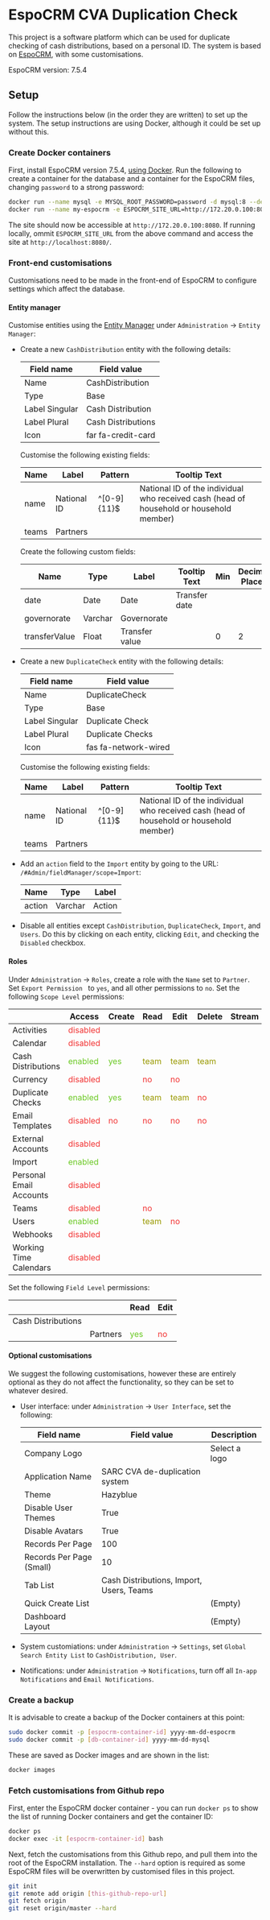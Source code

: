 # EspoCRM CVA Duplication Check

This project is a software platform which can be used for duplicate checking of cash distributions, based on a personal ID. The system is based on [EspoCRM](https://www.espocrm.com/), with some customisations.

EspoCRM version: 7.5.4


## Setup

Follow the instructions below (in the order they are written) to set up the system. The setup instructions are using Docker, although it could be set up without this.

### Create Docker containers

First, install EspoCRM version 7.5.4, [using Docker](https://docs.espocrm.com/administration/docker/installation/). Run the following to create a container for the database and a container for the EspoCRM files, changing ```password``` to a strong password:

```bash
docker run --name mysql -e MYSQL_ROOT_PASSWORD=password -d mysql:8 --default-authentication-plugin=caching_sha2_password
docker run --name my-espocrm -e ESPOCRM_SITE_URL=http://172.20.0.100:8080 -e ESPOCRM_DATABASE_PASSWORD=password -p 8080:80 --link mysql:mysql -d espocrm/espocrm:7.5.4
```

The site should now be accessible at ```http://172.20.0.100:8080```. If running locally, ommit ```ESPOCRM_SITE_URL``` from the above command and access the site at ```http://localhost:8080/```.

### Front-end customisations

Customisations need to be made in the front-end of EspoCRM to configure settings which affect the database. 

#### Entity manager

Customise entities using the [Entity Manager](https://docs.espocrm.com/administration/entity-manager/) under ```Administration``` → ```Entity Manager```:

- Create a new ```CashDistribution``` entity with the following details: 

    | Field name    | Field value |
    | -------- | ------- |
    | Name  | CashDistribution |
    | Type | Base     |
    | Label Singular   | Cash Distribution    |
    | Label Plural   | Cash Distributions    |
    | Icon   | far fa-credit-card    |

    Customise the following existing fields:

    | Name | Label | Pattern | Tooltip Text |
    | -------- | ------- | ------- | ------- |
    | name | National ID | ^[0-9]{11}$ | National ID of the individual who received cash (head of household or household member) |
    | teams | Partners | | |

    Create the following custom fields:

    | Name    | Type | Label | Tooltip Text | Min | Decimal Places |
    | -------- | ------- | ------- | ------- | ------- | ------- |
    | date  | Date | Date | Transfer date | | |
    | governorate  | Varchar | Governorate | | | |
    | transferValue | Float | Transfer value | | 0 | 2 |

- Create a new ```DuplicateCheck``` entity with the following details:

    | Field name    | Field value |
    | -------- | ------- |
    | Name  | DuplicateCheck |
    | Type | Base     |
    | Label Singular   | Duplicate Check    |
    | Label Plural   | Duplicate Checks    |
    | Icon   | fas fa-network-wired    |

    Customise the following existing fields:

    | Name | Label | Pattern | Tooltip Text |
    | -------- | ------- | ------- | ------- |
    | name | National ID | ^[0-9]{11}$ | National ID of the individual who received cash (head of household or household member) |
    | teams | Partners | | |

- Add an ```action``` field to the ```Import``` entity by going to the URL: ```/#Admin/fieldManager/scope=Import```:

    | Name    | Type | Label | 
    | -------- | ------- | ------- | 
    | action  | Varchar | Action | 

- Disable all entities except ```CashDistribution```, ```DuplicateCheck```, ```Import```, and ```Users```. Do this by clicking on each entity, clicking ```Edit```, and checking the ```Disabled``` checkbox.

#### Roles

Under ```Administration``` → ```Roles```, create a role with the ```Name``` set to ```Partner```. Set ```Export Permission ``` to ```yes```, and all other permissions to ```no```. Set the following ```Scope Level``` permissions:

|  | Access | Create | Read | Edit | Delete | Stream |
| -------- | ------- | ------- | ------- | ------- | ------- | ------- |
| Activities | <span style="color: rgb(242, 51, 51);">disabled</span> |
| Calendar | <span style="color: rgb(242, 51, 51);">disabled</span> |
| Cash Distributions | <span style="color: #6BC924;">enabled</span> | <span style="color: #6BC924;">yes</span> | <span style="color: #999900;">team</span> | <span style="color: #999900;">team</span> | <span style="color: #999900;">team</span> |
| Currency | <span style="color: rgb(242, 51, 51);">disabled</span> | | <span style="color: rgb(242, 51, 51);">no</span> | <span style="color: rgb(242, 51, 51);">no</span> |
| Duplicate Checks	 | <span style="color: #6BC924;">enabled</span> | <span style="color: #6BC924;">yes</span> | <span style="color: #999900;">team</span> | <span style="color: #999900;">team</span> | <span style="color: rgb(242, 51, 51);">no</span> |
| Email Templates	 | <span style="color: rgb(242, 51, 51);">disabled</span> | <span style="color: rgb(242, 51, 51);">no</span> | <span style="color: rgb(242, 51, 51);">no</span> | <span style="color: rgb(242, 51, 51);">no</span> | <span style="color: rgb(242, 51, 51);">no</span> |
| External Accounts	 | <span style="color: rgb(242, 51, 51);">disabled</span> |
| Import | <span style="color: #6BC924;">enabled</span> |
| Personal Email Accounts	 | <span style="color: rgb(242, 51, 51);">disabled</span> |
| Teams | <span style="color: rgb(242, 51, 51);">disabled</span> | | <span style="color: rgb(242, 51, 51);">no</span> |
| Users | <span style="color: #6BC924;">enabled</span> | | <span style="color: #999900;">team</span> | <span style="color: rgb(242, 51, 51);">no</span> |
| Webhooks | <span style="color: rgb(242, 51, 51);">disabled</span> |
| Working Time Calendars | <span style="color: rgb(242, 51, 51);">disabled</span> |

Set the following ```Field Level``` permissions:

|  |  | Read | Edit |
| -------- | ------- | ------- | ------- |
| Cash Distributions | |
| | Partners | <span style="color: #6BC924;">yes</span> | <span style="color: rgb(242, 51, 51);">no</span> |

#### Optional customisations

We suggest the following customisations, however these are entirely optional as they do not affect the functionality, so they can be set to whatever desired.

- User interface: under ```Administration``` → ```User Interface```, set the following:

    | Field name | Field value | Description |
    | -------- | ------- | ------- |
    | Company Logo   |  | Select a logo |
    | Application Name   | SARC CVA de-duplication system | |
    | Theme   | Hazyblue | |
    | Disable User Themes | True | |
    | Disable Avatars  | True | |
    | Records Per Page  | 100 | |
    | Records Per Page (Small) | 10 | |
    | Tab List | Cash Distributions, Import, Users, Teams | |
    | Quick Create List | | (Empty) |
    | Dashboard Layout | | (Empty) |

- System customiations: under ```Administration``` → ```Settings```, set ```Global Search Entity List``` to ```CashDistribution, User```.

- Notifications: under ```Administration``` → ```Notifications```, turn off all ```In-app Notifications``` and ```Email Notifications```.

### Create a backup

It is advisable to create a backup of the Docker containers at this point:

```bash
sudo docker commit -p [espocrm-container-id] yyyy-mm-dd-espocrm
sudo docker commit -p [db-container-id] yyyy-mm-dd-mysql
```

These are saved as Docker images and are shown in the list:

```bash
docker images
```

### Fetch customisations from Github repo

First, enter the EspoCRM docker container - you can run ```docker ps``` to show the list of running Docker containers and get the container ID:

```bash
docker ps
docker exec -it [espocrm-container-id] bash
```

Next, fetch the customisations from this Github repo, and pull them into the root of the EspoCRM installation. The ```--hard``` option is required as some EspoCRM files will be overwritten by customised files in this project. 

```bash
git init
git remote add origin [this-github-repo-url]
git fetch origin
git reset origin/master --hard
```